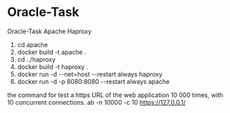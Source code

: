 # Oracle-Task
Oracle-Task Apache Haproxy


1. cd apache
2. docker build -t apache .
3. cd ../haproxy
4. docker build -t haproxy .
5. docker run -d --net=host --restart always haproxy  
6. docker run -d -p 8080:8080 --restart always apache


the command for test a https URL of the web application 10 000 times, with 10 concurrent connections.
ab -n 10000 -c 10 https://127.0.0.1/
